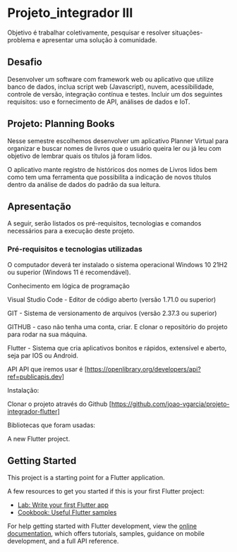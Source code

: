 # Projeto_integrador III

Objetivo é trabalhar coletivamente, pesquisar e resolver situações-problema e apresentar uma solução à comunidade.  


## Desafio 

Desenvolver um software com framework web ou aplicativo que utilize banco de dados, inclua script web (Javascript), 
nuvem, acessibilidade, controle de versão, integração contínua e testes. 
Incluir um dos seguintes requisitos: uso e fornecimento de API, análises de dados e IoT.

## Projeto: Planning Books 

Nesse semestre escolhemos desenvolver um aplicativo Planner Virtual para organizar e buscar nomes de livros que o usuário queira ler ou já leu com objetivo de lembrar quais os títulos já foram lidos. 

O aplicativo mante registro de históricos dos nomes de Livros lidos bem como tem uma ferramenta que possibilita a indicação de novos títulos dentro da análise de dados do padrão da sua leitura.

## Apresentação

A seguir, serão listados os pré-requisitos, tecnologias e comandos necessários para a execução deste projeto. 

### Pré-requisitos e tecnologias utilizadas

O computador deverá ter instalado o sistema operacional Windows 10 21H2 ou superior (Windows 11 é recomendável). 

Conhecimento em lógica de programação 

Visual Studio Code - Editor de código aberto (versão 1.71.0 ou superior)

GIT - Sistema de versionamento de arquivos (versão 2.37.3 ou superior)

GITHUB - caso não tenha uma conta, criar. E clonar o repositório do projeto para rodar na sua máquina. 

Flutter - Sistema que cria aplicativos bonitos e rápidos, extensível e aberto, seja par IOS ou Android. 

API API que iremos usar é [https://openlibrary.org/developers/api?ref=publicapis.dev]

Instalação: 

Clonar o projeto através do Github [https://github.com/joao-vgarcia/projeto-integrador-flutter]

Bibliotecas que foram usadas:



















A new Flutter project.

## Getting Started

This project is a starting point for a Flutter application.

A few resources to get you started if this is your first Flutter project:

- [Lab: Write your first Flutter app](https://docs.flutter.dev/get-started/codelab)
- [Cookbook: Useful Flutter samples](https://docs.flutter.dev/cookbook)

For help getting started with Flutter development, view the
[online documentation](https://docs.flutter.dev/), which offers tutorials,
samples, guidance on mobile development, and a full API reference.
